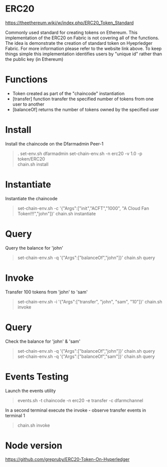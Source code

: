 ERC20 
=====
https://theethereum.wiki/w/index.php/ERC20_Token_Standard

Commonly used standard for creating tokens on Ethereum. This implementation of the ERC20 on Fabric is not covering all of the functions. The idea is demonstrate the creation of standard token on Hyeprledger Fabric. For more information please refer to the website link above. To keep things simple this implementation identifies users by "unique id" rather than the public key (in Ethereum)

Functions
=========
- Token created as part of the "chaincode" instantiation
- [transfer]    function transfer the specified number of tokens from one user to another
- [balanceOf]   returns the number of tokens owned by the specified user

Install
=======
Install the chaincode on the Dfarmadmin Peer-1
>  .    set-env.sh    dfarmadmin
>  set-chain-env.sh       -n erc20  -v 1.0   -p  token/ERC20   
> chain.sh install

Instantiate
===========
Instantiate the chaincode
> set-chain-env.sh        -c   '{"Args":["init","ACFT","1000", "A Cloud Fan Token!!!","john"]}'
> chain.sh  instantiate

Query
=====
Query the balance for 'john'
> set-chain-env.sh         -q   '{"Args":["balanceOf","john"]}'
> chain.sh query

Invoke
======
Transfer 100 tokens from 'john' to 'sam'
> set-chain-env.sh         -i   '{"Args":["transfer", "john", "sam", "10"]}'
> chain.sh  invoke

Query
=====
Check the balance for 'john' & 'sam'
> set-chain-env.sh         -q   '{"Args":["balanceOf","john"]}'
> chain.sh query
> set-chain-env.sh         -q   '{"Args":["balanceOf","sam"]}'
> chain.sh query

Events Testing
==============
Launch the events utility
> events.sh -t chaincode -n erc20 -e transfer -c dfarmchannel 

In a second terminal execute the invoke - observe transfer events in terminal 1
> chain.sh invoke


Node version
============
https://github.com/grepruby/ERC20-Token-On-Hyperledger
